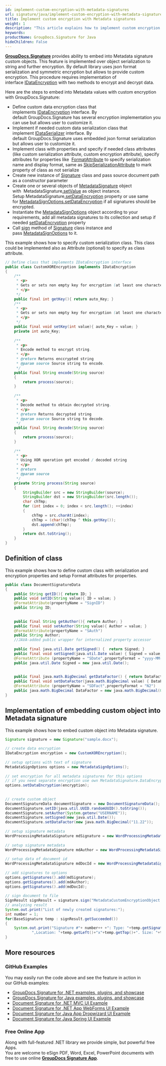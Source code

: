 ```yaml
---
id: implement-custom-encryption-with-metadata-signatures
url: signature/java/implement-custom-encryption-with-metadata-signatures
title: Implement custom encryption with Metadata signatures
weight: 1
description: "This article explains how to implement custom encryption for Metadata electronic signatures."
keywords: 
productName: GroupDocs.Signature for Java
hideChildren: False
---
```

[**GroupDocs.Signature**](https://products.groupdocs.com/signature/java) provides ability to embed into Metadata signature custom objects. This feature is implemented over object serialization to string and further encryption. By default library uses json format serialization and symmetric encryption but allows to provide custom encryption. This procedure requires implementation of interface [IDataEncryption](https://apireference.groupdocs.com/java/signature/com.groupdocs.signature.domain.extensions.encryption/IDataEncryption) with two methods to encrypt and decrypt data.

Here are the steps to embed into Metadata values with custom encryption with GroupDocs.Signature: 

*   Define custom data encryption class that implements [IDataEncryption](https://apireference.groupdocs.com/java/signature/com.groupdocs.signature.domain.extensions.encryption/IDataEncryption) interface. By default GroupDocs.Signature has several encryption implementation you can use but allows user to customize it.
*   Implement if needed custom data serialization class that implement [IDataSerializer](https://apireference.groupdocs.com/java/signature/com.groupdocs.signature.domain.extensions.serialization/IDataSerializer) interface. By default GroupDocs.Signature uses embedded json format serialization but allows user to customize it.
*   Implement class with properties and specify if needed class attributes (like custom serialization attribute, custom encryption attribute), specify attributes for properties like  [FormatAttribute](https://apireference.groupdocs.com/java/signature/com.groupdocs.signature.domain.extensions.serialization/FormatAttribute) to specify serialization name and display format, same as [SkipSerializationAttribute](https://apireference.groupdocs.com/java/signature/com.groupdocs.signature.domain.extensions.serialization/SkipSerializationAttribute) to mark property of class as not serialize 
*   Create new instance of [Signature](https://apireference.groupdocs.com/java/signature/com.groupdocs.signature/Signature) class and pass source document path as a constructor parameter
*   Create one or several objects of [MetadataSignature](https://apireference.groupdocs.com/java/signature/com.groupdocs.signature.domain.signatures.metadata/MetadataSignature) object with  MetadataSignature[.setValue](https://apireference.groupdocs.com/java/signature/com.groupdocs.signature.domain.signatures.metadata/MetadataSignature#setValue(java.lang.Object)) as object instance. Setup MetadataSignature[.setDataEncryption](https://apireference.groupdocs.com/java/signature/com.groupdocs.signature.domain.signatures.metadata/MetadataSignature#setDataEncryption(com.groupdocs.signature.domain.extensions.encryption.IDataEncryption)) property or use same for [MetadataSignOptions.setDataEncryption](https://apireference.groupdocs.com/java/signature/com.groupdocs.signature.options.sign/MetadataSignOptions#setDataEncryption(com.groupdocs.signature.domain.extensions.encryption.IDataEncryption)) if all signatures should be encrypted.
*   Instantiate the [MetadataSignOptions](https://apireference.groupdocs.com/java/signature/com.groupdocs.signature.options.sign/MetadataSignOptions) object according to your requirements, add all metadata signatures to its collection and setup if needed [setDataEncryption](https://apireference.groupdocs.com/java/signature/com.groupdocs.signature.options.sign/MetadataSignOptions#setDataEncryption(com.groupdocs.signature.domain.extensions.encryption.IDataEncryption)) property
*   Call [sign](https://apireference.groupdocs.com/java/signature/com.groupdocs.signature/Signature#sign(java.io.OutputStream,%20com.groupdocs.signature.options.sign.SignOptions)) method of [Signature](https://apireference.groupdocs.com/java/signature/com.groupdocs.signature/Signature) class instance and pass [MetadataSignOptions](https://apireference.groupdocs.com/java/signature/com.groupdocs.signature.options.sign/MetadataSignOptions) to it.
    

This example shows how to specify custom serialization class. This class could be implemented also as Attribute (optional) to specify as class attribute.

```java
// Define class that implements IDataEncryption interface
public class CustomXOREncryption implements IDataEncryption
{
    /**
     * <p>
     * Gets or sets non empty key for encryption (at least one character)
     * </p>
     */
    public final int getKey(){ return auto_Key; }
    /**
     * <p>
     * Gets or sets non empty key for encryption (at least one character)
     * </p>
     */
    public final void setKey(int value){ auto_Key = value; }
    private int auto_Key;
 
    /**
     * <p>
     * Encode method to encrypt string.
     * </p>
     * @return Returns enccrypted string
     * @param source Source string to encode.
     */
    public final String encode(String source)
    {
        return process(source);
    }
 
    /**
     * <p>
     * Decode method to obtain decrypted string.
     * </p>
     * @return Returns decrypted string
     * @param source Source string to decode.
     */
    public final String decode(String source)
    {
        return process(source);
    }
 
    /**
     * <p>
     * Using XOR operation get encoded / decoded string
     * </p>
     * @return
     * @param source
     */
    private String process(String source)
    {
        StringBuilder src = new StringBuilder(source);
        StringBuilder dst = new StringBuilder(src.length());
        char chTmp;
        for (int index = 0; index < src.length(); ++index)
        {
            chTmp = src.charAt(index);
            chTmp = (char)(chTmp ^ this.getKey());
            dst.append(chTmp);
        }
        return dst.toString();
    }
}
```

## Definition of class

This example shows how to define custom class with serialization and encryption properties and setup Format attributes for properties.   

```java
public class DocumentSignatureData
{
    public String getID(){ return ID; }
    public void setID(String value){ ID = value; }
    @FormatAttribute(propertyName = "SignID")
    public String ID;
 
 
    public final String getAuthor(){ return Author; }
    public final void setAuthor(String value){ Author = value; }
    @FormatAttribute(propertyName = "SAuth")
    public String Author;
    //JAVA-added public wrapper for internalized property accessor
 
    public final java.util.Date getSigned() {  return Signed; }
    public final void setSigned(java.util.Date value) { Signed = value; }
    @FormatAttribute (propertyName = "SDate",propertyFormat = "yyyy-MM-dd")
    public java.util.Date Signed = new java.util.Date();
 
 
    public final java.math.BigDecimal getDataFactor() { return DataFactor; }
    public final void setDataFactor(java.math.BigDecimal value) { DataFactor = value; }
    @FormatAttribute (propertyName = "SDFact",propertyFormat = "N2")
    public java.math.BigDecimal DataFactor = new java.math.BigDecimal(0.01);
}
```

## Implementation of embedding custom object into Metadata signature

This example shows how to embed custom object into Metadata signature.

```java
Signature signature = new Signature("sample.docx");
 
// create data encryption
IDataEncryption encryption = new CustomXOREncryption();
 
// setup options with text of signature
MetadataSignOptions options = new MetadataSignOptions();
 
// set encryption for all metadata signatures for this options
// if you need separate encryption use own MetadataSignature.DataEncryption property
options.setDataEncryption(encryption);
 
 
// create custom object
DocumentSignatureData documentSignature = new DocumentSignatureData();
documentSignature.setID(java.util.UUID.randomUUID().toString());
documentSignature.setAuthor(System.getenv("USERNAME"));
documentSignature.setSigned(new java.util.Date());
documentSignature.setDataFactor(new java.math.BigDecimal("11.22"));
 
// setup signature metadata
WordProcessingMetadataSignature mdSignature = new WordProcessingMetadataSignature("Signature", documentSignature);
 
// setup signature metadata
WordProcessingMetadataSignature mdAuthor = new WordProcessingMetadataSignature("Author", "Mr.Scherlock Holmes");
 
// setup data of document id
WordProcessingMetadataSignature mdDocId = new WordProcessingMetadataSignature("DocumentId", java.util.UUID.randomUUID().toString());
 
// add signatures to options
options.getSignatures().add(mdSignature);
options.getSignatures().add(mdAuthor);
options.getSignatures().add(mdDocId);
 
// sign document to file
SignResult signResult = signature.sign("MetadataCustomEncryptionObject.docx", options);
// analyzing result
System.out.print("List of newly created signatures:");
int number = 1;
for(BaseSignature temp : signResult.getSucceeded())
{
    System.out.print("Signature #"+ number++ +": Type: "+temp.getSignatureType()+" Id:"+temp.getSignatureId()+
            ",Location: "+temp.getLeft()+"x"+temp.getTop()+". Size: "+temp.getWidth()+"x"+temp.getHeight());
}
```

## More resources

### GitHub Examples 

You may easily run the code above and see the feature in action in our GitHub examples:

*   [GroupDocs.Signature for .NET examples, plugins, and showcase](https://github.com/groupdocs-signature/GroupDocs.Signature-for-.NET)    
*   [GroupDocs.Signature for Java examples, plugins, and showcase](https://github.com/groupdocs-signature/GroupDocs.Signature-for-Java)    
*   [Document Signature for .NET MVC UI Example](https://github.com/groupdocs-signature/GroupDocs.Signature-for-.NET-MVC)    
*   [Document Signature for .NET App WebForms UI Example](https://github.com/groupdocs-signature/GroupDocs.Signature-for-.NET-WebForms)    
*   [Document Signature for Java App Dropwizard UI Example](https://github.com/groupdocs-signature/GroupDocs.Signature-for-Java-Dropwizard)   
*   [Document Signature for Java Spring UI Example](https://github.com/groupdocs-signature/GroupDocs.Signature-for-Java-Spring)
    

### Free Online App 

Along with full-featured .NET library we provide simple, but powerful free Apps.  
You are welcome to eSign PDF, Word, Excel, PowerPoint documents with free to use online **[GroupDocs Signature App](https://products.groupdocs.app/signature)**.
